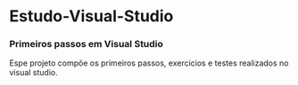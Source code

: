 # Estudo-Visual-Studio

### Primeiros passos em Visual Studio
Espe projeto compõe os primeiros passos, exercicios e testes realizados no visual studio.
